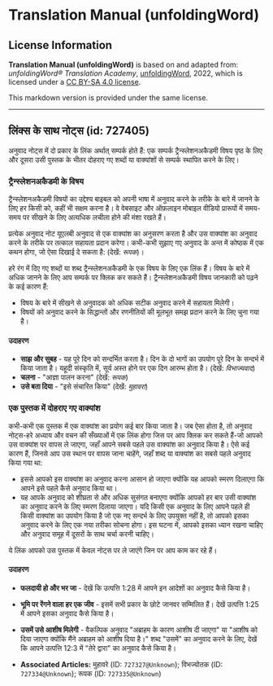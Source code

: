# Translation Manual (unfoldingWord)

## License Information

**Translation Manual (unfoldingWord)** is based on and adapted from: _unfoldingWord® Translation Academy_, [unfoldingWord](https://unfoldingword.org/utw), 2022, which is licensed under a [CC BY-SA 4.0 license](https://creativecommons.org/licenses/by-sa/4.0/legalcode.en).

This markdown version is provided under the same license.



--------------------------------

## लिंक्स के साथ नोट्स (id: 727405)

अनुवाद नोट्स में दो प्रकार के लिंक अर्थात् सम्पर्क होते हैं: एक सम्पर्क ट्रैन्स्लेशनअकैडमी विषय पृष्ठ के लिए और दूसरा उसी पुस्तक के भीतर दोहराए गए शब्दों या वाक्यांशों से सम्पर्क स्थापित करने के लिए।

### ट्रैन्स्लेशनअकैडमी के विषय

ट्रैन्स्लेशनअकैडमी विषयों का उद्देश्य बाइबल को अपनी भाषा में अनुवाद करने के तरीके के बारे में जानने के लिए हर किसी को, कहीं भी सक्षम करना है। वे वेबसाइट और ऑफ़लाइन मोबाइल वीडियो प्रारूपों में समय\-समय पर सीखने के लिए अत्यधिक लचीला होने की मंशा रखते हैं।

प्रत्येक अनुवाद नोट यूएलबी अनुवाद से एक वाक्यांश का अनुसरण करता है और उस वाक्यांश का अनुवाद करने के तरीके पर तत्काल सहायता प्रदान करेगा। कभी\-कभी सुझाए गए अनुवाद के अन्त में कोष्ठक में एक कथन होगा, जो ऐसा दिखाई दे सकता है: (देखें: *रूपक*)।

हरे रंग में दिए गए शब्दों या शब्द ट्रैन्स्लेशनअकैडमी के एक विषय के लिए एक लिंक हैं। विषय के बारे में अधिक जानने के लिए आप सम्पर्क पर क्लिक कर सकते हैं। ट्रैन्स्लेशनअकैडमी विषय जानकारी को पढ़ने के कई कारण हैं:

* विषय के बारे में सीखने से अनुवादक को अधिक सटीक अनुवाद करने में सहायता मिलेगी।
* विषयों को अनुवाद करने के सिद्धान्तों और रणनीतियों की मूलभूत समझ प्रदान करने के लिए चुना गया है।

#### उदाहरण

* **साझ और सुबह** \- यह पूरे दिन को सन्दर्भित करता है। दिन के दो भागों का उपयोग पूरे दिन के सन्दर्भ में किया जाता है। यहूदी संस्कृति में, सूर्य अस्त होने पर एक दिन आरम्भ होता है। (देखें: *विभाज्यवाद*)
* **चलना** \- "आज्ञा पालन करना" (देखें: *रूपक*)
* **उसे बता दिया** \- "इसे संचारित किया" (देखें: *मुहावरा*)

### एक पुस्तक में दोहराए गए वाक्यांश

कभी\-कभी एक पुस्तक में एक वाक्यांश का प्रयोग कई बार किया जाता है। जब ऐसा होता है, तो अनुवाद नोट्स\-हरे अध्याय और वचन की सँख्याओं में एक लिंक होगा जिस पर आप क्लिक कर सकते हैं\-जो आपको उस वाक्यांश पर वापस ले जाएगा, जहाँ आपने सबसे पहले उस वाक्यांश का अनुवाद किया है। ऐसे कई कारण हैं, जिनसे आप उस स्थान पर वापस जाना चाहेंगे, जहाँ शब्द या वाक्यांश का सबसे पहले अनुवाद किया गया था:

* इससे आपको इस वाक्यांश का अनुवाद करना आसान हो जाएगा क्योंकि यह आपको स्मरण दिलाएगा कि आपने इसे पहले कैसे अनुवाद किया था।
* यह आपके अनुवाद को शीघ्रता से और अधिक सुसंगत बनाएगा क्योंकि आपको हर बार उसी वाक्यांश का अनुवाद करने के लिए स्मरण दिलाया जाएगा। यदि किसी एक अनुवाद के लिए आपने पहले ही किसी वाक्यांश का उपयोग किया है जो एक नए सन्दर्भ के लिए उपयुक्त नहीं है, तो आपको इसका अनुवाद करने के लिए एक नया तरीका सोचना होगा। इस घटना में, आपको इसका ध्यान रखना चाहिए और अनुवाद समूह में दूसरों के साथ चर्चा करनी चाहिए।

ये लिंक आपको उस पुस्तक में केवल नोट्स पर ले जाएंगे जिन पर आप काम कर रहे हैं।

#### उदाहरण

* **फलदायी हो और भर जा** \- देखें कि उत्पत्ति 1:28 में आपने इन आदेशों का अनुवाद कैसे किया है।
* **भूमि पर रेंगने वाला हर एक जीव** \- इसमें सभी प्रकार के छोटे जानवर सम्मिलित हैं। देखें उत्पत्ति 1:25 में आपने इसका अनुवाद कैसे किया है।
* **उसमें उसे आशीष मिलेगी** \- वैकल्पिक अनुवाद "अब्राहम के कारण आशीष दी जाएगा" या "आशीष को दिया जाएगा क्योंकि मैंने अब्राहम को आशीष दिया है।" शब्द "उसमें" का अनुवाद करने के लिए, देखें कि आपने उत्पत्ति 12:3 में "तेरे द्वारा" का अनुवाद कैसे किया है।

* **Associated Articles:** मुहावरे (ID: `727327@Unknown`); विभज्योतक (ID: `727334@Unknown`); रूपक (ID: `727335@Unknown`)

